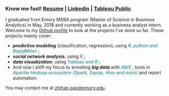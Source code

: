  
### Know me fast! [Resume](https://github.com/ZiHG/ZiHG.github.io/blob/master/Gao-Zhihan%20(Kay)%20Resume.pdf) | [Linkedin](https://www.linkedin.com/in/zhihangao) | [Tableau Public](https://public.tableau.com/profile/zihg#!/)

I graduated from Emory MSBA program (Master of Science in Business Analytics) in May, 2018 and currently working as a business analyst intern. Welcome to my [Github profile](https://github.com/ZiHG) to look at the projects I’ve done so far. These projects mainly cover: 

+ ***predictive modeling*** (classification, regression), using <span style="color:teal">*R, python and RapidMiner* </span>; 
+ ***social network analysis***, using <span style="color:teal">*R* </span>; 
+ ***data visualization***, using <span style="color:teal">*Tableau and R* </span>;
+ And now I shift my focus to wrestling ***big data*** with <span style="color:teal">*AWS* </span> , tools in <span style="color:teal">*Apache Hadoop ecosystem (Spark, Sqoop, Hive and more)* </span> and report automation. 


You may contact me at zhihan.gao@emory.edu.






